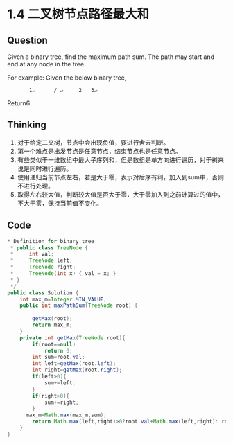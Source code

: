 # 1.4 二叉树节点路径最大和

## Question
Given a binary tree, find the maximum path sum.
The path may start and end at any node in the tree.

For example:
Given the below binary tree,
```
       1↵      / ↵     2   3↵
```
Return6

## Thinking
1. 对于给定二叉树，节点中会出现负值，要进行舍去判断。
2. 第一个难点是出发节点是任意节点，结束节点也是任意节点。
3. 有些类似于一维数组中最大子序列和，但是数组是单方向进行遍历，对于树来说是同时进行遍历。
4. 使用递归当前节点左右，若是大于零，表示对后序有利，加入到sum中，否则不进行处理。
5. 取得左右较大值，判断较大值是否大于零，大于零加入到之前计算过的值中，不大于零，保持当前值不变化。

## Code

```java
* Definition for binary tree
 * public class TreeNode {
 *     int val;
 *     TreeNode left;
 *     TreeNode right;
 *     TreeNode(int x) { val = x; }
 * }
 */
public class Solution {
    int max_m=Integer.MIN_VALUE;
    public int maxPathSum(TreeNode root) {
        
        getMax(root);
        return max_m;
    }
    private int getMax(TreeNode root){
        if(root==null)
            return 0;
        int sum=root.val;
        int left=getMax(root.left);
        int right=getMax(root.right);
        if(left>0){
            sum+=left;
        }
        if(right>0){
            sum+=right;
        }
      max_m=Math.max(max_m,sum); 
        return Math.max(left,right)>0?root.val+Math.max(left,right): root.val;
    }
}
```

